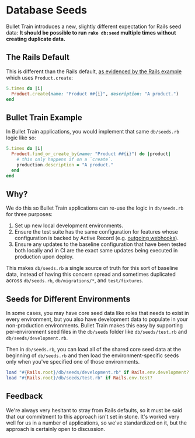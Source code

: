 # Database Seeds

Bullet Train introduces a new, slightly different expectation for Rails seed data: **It should be possible to run `rake db:seed` multiple times without creating duplicate data.**

## The Rails Default

This is different than the Rails default, [as evidenced by the Rails example](https://guides.rubyonrails.org/v6.1.1/active_record_migrations.html#migrations-and-seed-data) which uses `Product.create`:

```ruby
5.times do |i|
  Product.create(name: "Product ##{i}", description: "A product.")
end
```

## Bullet Train Example

In Bullet Train applications, you would implement that same `db/seeds.rb` logic like so:

```ruby
5.times do |i|
  Product.find_or_create_by(name: "Product ##{i}") do |product|
    # this only happens if on a `create`.
    production.description = "A product."
  end
end
```

## Why?
We do this so Bullet Train applications can re-use the logic in `db/seeds.rb` for three purposes:

1. Set up new local development environments.
2. Ensure the test suite has the same configuration for features whose configuration is backed by Active Record (e.g. [outgoing webhooks](/docs/webhooks/outgoing.md)).
3. Ensure any updates to the baseline configuration that have been tested both locally and in CI are the exact same updates being executed in production upon deploy.

This makes `db/seeds.rb` a single source of truth for this sort of baseline data, instead of having this concern spread and sometimes duplicated across `db/seeds.rb`, `db/migrations/*`, and `test/fixtures`.

## Seeds for Different Environments
In some cases, you may have core seed data like roles that needs to exist in every environment, but you also have development data to populate in your non-production environments. Bullet Train makes this easy by supporting per-environment seed files in the `db/seeds` folder like `db/seeds/test.rb` and `db/seeds/development.rb`.

Then in `db/seeds.rb`, you can load all of the shared core seed data at the beginning of `db/seeds.rb` and then load the environment-specific seeds only when you've specified one of those environments.

```ruby
load "#{Rails.root}/db/seeds/development.rb" if Rails.env.development?
load "#{Rails.root}/db/seeds/test.rb" if Rails.env.test?
```

## Feedback
We're always very hesitant to stray from Rails defaults, so it must be said that our commitment to this approach isn't set in stone. It's worked very well for us in a number of applications, so we've standardized on it, but the approach is certainly open to discussion.
